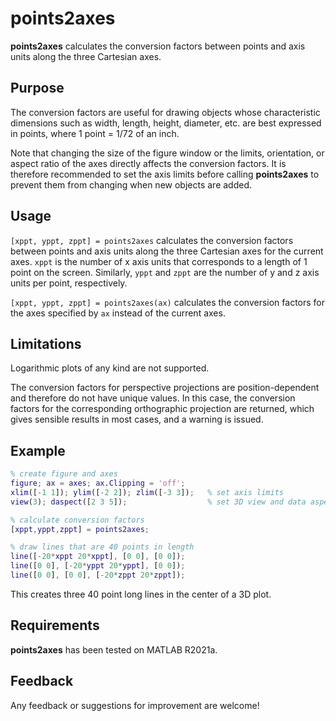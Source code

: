 # points2axes

**points2axes** calculates the conversion factors between points and axis units along the three Cartesian axes.

## Purpose

The conversion factors are useful for drawing objects whose characteristic dimensions such as width, length, height, diameter, etc. are best expressed in points, where 1 point = 1/72 of an inch.

Note that changing the size of the figure window or the limits, orientation, or aspect ratio of the axes directly affects the conversion factors. It is therefore recommended to set the axis limits before calling **points2axes** to prevent them from changing when new objects are added.

## Usage

`[xppt, yppt, zppt] = points2axes` calculates the conversion factors between points and axis units along the three Cartesian axes for the current axes. `xppt` is the number of x axis units that corresponds to a length of 1 point on the screen. Similarly, `yppt` and `zppt` are the number of y and z axis units per point, respectively. 

`[xppt, yppt, zppt] = points2axes(ax)` calculates the conversion factors for the axes specified by `ax` instead of the current axes.

## Limitations

Logarithmic plots of any kind are not supported.

The conversion factors for perspective projections are position-dependent and therefore do not have unique values. In this case, the conversion factors for the corresponding orthographic projection are returned, which gives sensible results in most cases, and a warning is issued.

## Example

```matlab
% create figure and axes
figure; ax = axes; ax.Clipping = 'off';
xlim([-1 1]); ylim([-2 2]); zlim([-3 3]);   % set axis limits
view(3); daspect([2 3 5]);                  % set 3D view and data aspect ratio

% calculate conversion factors
[xppt,yppt,zppt] = points2axes;

% draw lines that are 40 points in length
line([-20*xppt 20*xppt], [0 0], [0 0]);
line([0 0], [-20*yppt 20*yppt], [0 0]);
line([0 0], [0 0], [-20*zppt 20*zppt]);
```
This creates three 40 point long lines in the center of a 3D plot.

## Requirements

**points2axes** has been tested on MATLAB R2021a.

## Feedback

Any feedback or suggestions for improvement are welcome!
